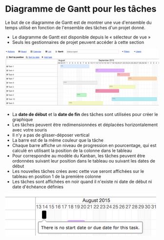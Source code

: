 Diagramme de Gantt pour les tâches
======================

Le but de ce diagramme de Gantt est de montrer une vue d'ensemble du temps utilisé en fonction de l'ensemble des tâches d'un projet donné.

- Le diagramme de Gantt est disponible depuis le « sélecteur de vue »
- Seuls les gestionnaires de projet peuvent accéder à cette section

![Gantt Chart](../screenshots/gantt-chart-project.png)

- La **date de début** et la **date de fin** des tâches sont utilisées pour créer le graphique
- Les tâches peuvent être redimensionnées et déplacées horizontalement avec votre souris
- Il n'y a pas de glisser-déposer vertical
- La barre est de la même couleur que la tâche
- Chaque barre affiche un niveau de progression en pourcentage, qui est calculé en utilisant la position de la colonne dans le tableau
- Pour correspondre au modèle du Kanban, les tâches peuvent être ordonnées suivant leur position dans le tableau ou suivant les dates de début
- Les nouvelles tâches crées avec cette vue seront affichées sur le tableau en position 1 de la première colonne
- Les tâches sont affichées en noir quand il n'existe ni date de début ni date d'échéance définies

![Tâche non définie](../screenshots/gantt-chart-not-defined.png)
